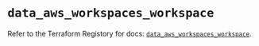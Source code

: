# `data_aws_workspaces_workspace`

Refer to the Terraform Registory for docs: [`data_aws_workspaces_workspace`](https://registry.terraform.io/providers/hashicorp/aws/5.13.0/docs/data-sources/workspaces_workspace).
